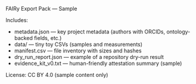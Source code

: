 FAIRy Export Pack — Sample

Includes:
- metadata.json — key project metadata (authors with ORCIDs, ontology-backed fields, etc.)
- data/ — tiny toy CSVs (samples and measurements)
- manifest.csv — file inventory with sizes and hashes
- dry_run_report.json — example of a repository dry-run result
- evidence_kit_v0.txt — human-friendly attestation summary (sample)

License: CC BY 4.0 (sample content only)

